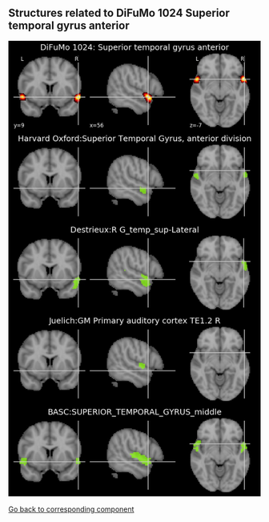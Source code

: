 


## Structures related to DiFuMo 1024 Superior temporal gyrus anterior

![311](311.jpg "Structures related to DiFuMo 1024 Superior temporal gyrus anterior")

[Go back to corresponding component](https://parietal-inria.github.io/DiFuMo/1024/html/311.html)